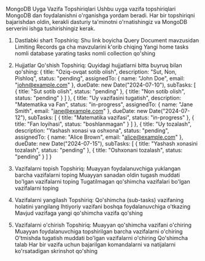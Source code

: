 MongoDB Uyga Vazifa Topshiriqlari
Ushbu uyga vazifa topshiriqlari MongoDB dan foydalanishni o'rganishga yordam beradi. Har bir topshiriqni bajarishdan oldin, kerakli dasturiy ta'minotni o'rnatishingiz va MongoDB serverini ishga tushirishingiz kerak.
1. Dastlabki shart
Topshiriq:
Shu link boyicha Query Document mavzusidan Limiting Records ga cha mavzularini k'orib chiqing
Yangi home tasks nomli database yarating
tasks nomli collection qo'shing
2. Hujjatlar Qo'shish
Topshiriq:
Quyidagi hujjatlarni bitta buyruq bilan qo'shing:
{ 
    title: "Oziq-ovqat sotib olish", 
    description: "Sut, Non, Pishloq", 
    status: "pending", 
    assignedTo: { name: "John Doe", email: "john@example.com" }, 
    dueDate: new Date("2024-07-10"), 
    subTasks: [
        { title: "Sut sotib olish", status: "pending" },
        { title: "Non sotib olish", status: "pending" }
    ]
},
{ 
    title: "Uy vazifasini tugatish", 
    description: "Matematika va Fan", 
    status: "in-progress", 
    assignedTo: { name: "Jane Smith", email: "jane@example.com" }, 
    dueDate: new Date("2024-07-12"), 
    subTasks: [
        { title: "Matematika vazifasi", status: "in-progress" },
        { title: "Fan loyihasi", status: "boshlanmagan" }
    ]
},
{ 
    title: "Uy tozalash", 
    description: "Yashash xonasi va oshxona", 
    status: "pending", 
    assignedTo: { name: "Alice Brown", email: "alice@example.com" }, 
    dueDate: new Date("2024-07-15"), 
    subTasks: [
        { title: "Yashash xonasini tozalash", status: "pending" },
        { title: "Oshxonani tozalash", status: "pending" }
    ]
}

3. Vazifalarni topish
Topshiriq:
Muayyan foydalanuvchiga yuklangan barcha vazifalarni toping
Muayyan sanadan oldin tugash muddati bo'lgan vazifalarni toping
Tugatilmagan qo'shimcha vazifalari bo'lgan vazifalarni toping
4. Vazifalarni yangilash
Topshiriq:
Qo'shimcha (sub-tasks) vazifaning holatini yangilang
Ihtiyoriy vazifani boshqa foydalanuvchiga o'tkazing
Mavjud vazifaga yangi qo'shimcha vazifa qo'shing
5. Vazifalarni o'chirish
Topshiriq:
Muayyan qo'shimcha vazifani o'chiring
Muayyan foydalanuvchiga topshirilgan barcha vazifalarni o'chiring
O'tmishda tugatish muddati bo'lgan vazifalarni o'chiring
Qo'shimcha talab
Har bir vazifa uchun bajarilgan komandalarni va natijalarni ko'rsatadigan skrinshot qo'shing
